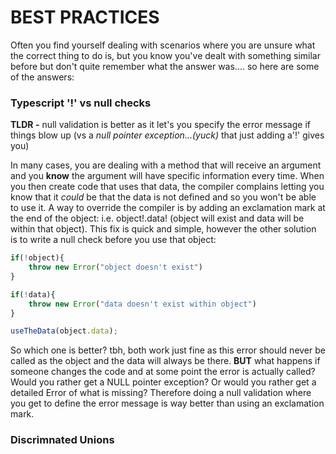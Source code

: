 # BEST PRACTICES

Often you find yourself dealing with scenarios where you are unsure what the correct thing to do is, but you know you've dealt with something similar before but don't quite remember what the answer was.... so here are some of the answers:

### Typescript '!' vs null checks

**TLDR -** null validation is better as it let's you specify the error message if things blow up (vs a *null pointer exception...(yuck)* that just adding a'!' gives you)

In many cases, you are dealing with a method that will receive an argument and you **know** the argument will have specific information every time. When you then create code that uses that data, the compiler complains letting you know that it *could* be that the data is not defined and so you won't be able to use it. A way to override the compiler is by adding an exclamation mark at the end of the object: i.e. object!.data! (object will exist and data will be within that object). This fix is quick and simple, however the other solution is to write a null check before you use that object:

```javascript
if(!object){
	throw new Error("object doesn't exist")
}

if(!data){
	throw new Error("data doesn't exist within object")
}

useTheData(object.data);

```

So which one is better? tbh, both work just fine as this error should never be called as the object and the data will always be there. **BUT** what happens if someone changes the code and at some point the error is actually called? Would you rather get a NULL pointer exception? Or would you rather get a detailed Error of what is missing? Therefore doing a null validation where you get to define the error message is way better than using an exclamation mark.


### Discrimnated Unions